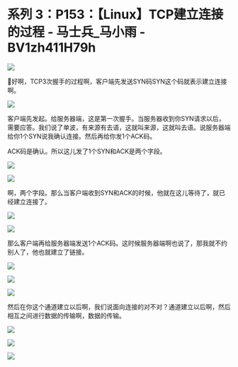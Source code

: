 # 系列 3：P153：【Linux】TCP建立连接的过程 - 马士兵_马小雨 - BV1zh411H79h

![](img/18d82b72e14b1cdc9bc18574f8b6a39b_0.png)

🤧好啊，TCP3次握手的过程啊，客户端先发送SYN码SYN这个码就表示建立连接啊。

![](img/18d82b72e14b1cdc9bc18574f8b6a39b_2.png)

客户端先发起。给服务器端，这是第一次握手。当服务器收到你SYN请求以后，需要应答。我们说了单波，有来源有去语，这就叫来源，这就叫去语。说服务器端给你1个SYN说我确认连接。然后再给你发1个ACK码。

ACK码是确认。所以这儿发了1个SYN和ACK是两个字段。

![](img/18d82b72e14b1cdc9bc18574f8b6a39b_4.png)

![](img/18d82b72e14b1cdc9bc18574f8b6a39b_5.png)

啊，两个字段。那么当客户端收到SYN和ACK的时候，他就在这儿等待了，就已经建立连接了。

![](img/18d82b72e14b1cdc9bc18574f8b6a39b_7.png)

![](img/18d82b72e14b1cdc9bc18574f8b6a39b_8.png)

那么客户端再给服务器端发送1个ACK码。这时候服务器端啊也说了，那我就不约别人了，他也就建立了链接。

![](img/18d82b72e14b1cdc9bc18574f8b6a39b_10.png)

![](img/18d82b72e14b1cdc9bc18574f8b6a39b_11.png)

![](img/18d82b72e14b1cdc9bc18574f8b6a39b_12.png)

然后在你这个通道建立以后啊，我们说面向连接的对不对？通道建立以后啊，然后相互之间进行数据的传输啊，数据的传输。



![](img/18d82b72e14b1cdc9bc18574f8b6a39b_14.png)

![](img/18d82b72e14b1cdc9bc18574f8b6a39b_15.png)

![](img/18d82b72e14b1cdc9bc18574f8b6a39b_16.png)